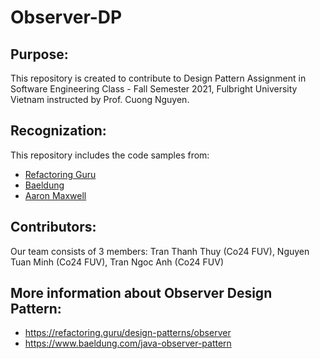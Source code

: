 # Observer-DP

## Purpose:
This repository is created to contribute to Design Pattern Assignment in Software Engineering Class - Fall Semester 2021, Fulbright University Vietnam instructed by Prof. Cuong Nguyen.

## Recognization:
This repository includes the code samples from:
- [Refactoring Guru](https://refactoring.guru/design-patterns/observer/java/example)
- [Baeldung](https://www.baeldung.com/java-observer-pattern)
- [Aaron Maxwell](https://www.protechtraining.com/blog/post/tutorial-the-observer-pattern-in-python-879#conclusion)

## Contributors:
Our team consists of 3 members: Tran Thanh Thuy (Co24 FUV), Nguyen Tuan Minh (Co24 FUV), Tran Ngoc Anh (Co24 FUV)

## More information about Observer Design Pattern:
- https://refactoring.guru/design-patterns/observer
- https://www.baeldung.com/java-observer-pattern

